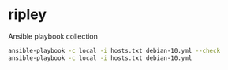 # ripley

Ansible playbook collection

```bash
ansible-playbook -c local -i hosts.txt debian-10.yml --check
ansible-playbook -c local -i hosts.txt debian-10.yml
```
